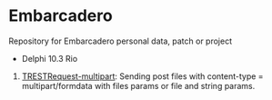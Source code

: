 # Embarcadero
Repository for Embarcadero personal data, patch or project

  - Delphi 10.3 Rio

 1. [TRESTRequest-multipart](https://github.com/cefamax/Embarcadero/tree/master/Delphi%2010.3%20Rio/TRESTRequest-multipart): Sending post files with content-type = multipart/formdata with files params or file and string params.